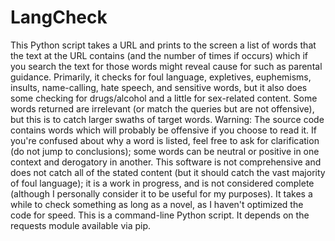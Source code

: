# LangCheck
This Python script takes a URL and prints to the screen a list of words that the text at the URL contains (and the number of times if occurs) which if you search the text for those words might  reveal cause for such as parental guidance. Primarily, it checks for foul language, expletives, euphemisms, insults, name-calling, hate speech, and sensitive words, but it also does some checking for drugs/alcohol and a little for sex-related content. Some words returned are irrelevant (or match the queries but are not offensive), but this is to catch larger swaths of target words. Warning: The source code contains words which will probably be offensive if you choose to read it. If you're confused about why a word is listed, feel free to ask for clarification (do not jump to conclusions); some words can be neutral or positive in one context and derogatory in another. This software is not comprehensive and does not catch all of the stated content (but it should catch the vast majority of foul language); it is a work in progress, and is not considered complete (although I personally consider it to be useful for my purposes). It takes a while to check something as long as a novel, as I haven't optimized the code for speed. This is a command-line Python script. It depends on the requests module available via pip.
